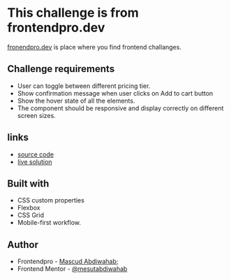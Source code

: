 # This challenge is from frontendpro.dev

[fronendpro.dev](https://www.frontendpro.dev/frontend-coding-challenges) is place where you find frontend challanges.

## Challenge requirements
- User can toggle between different pricing tier.
- Show confirmation message when user clicks on Add to cart button
- Show the hover state of all the elements.
- The component should be responsive and display correctly on different screen sizes.


## links
- [source code](https//:github.com/mesutabdiwahab/pricing-card)
- [live solution](https://mesutabdiwahab.github.io/pricing-card)

## Built with
- CSS custom properties
- Flexbox
- CSS Grid
- Mobile-first workflow.

## Author

- Frontendpro  - [Mascud Abdiwahab](https://www.frontendpro.dev/mesutabdiwahab/my-solutions);
- Frontend Mentor - [@mesutabdiwahab](https://www.frontendmentor.io/profile/mesutabdiwahab)
